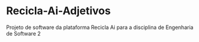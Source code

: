 # Recicla-Ai-Adjetivos
Projeto de software da plataforma Recicla Ai para a disciplina de Engenharia de Software 2
